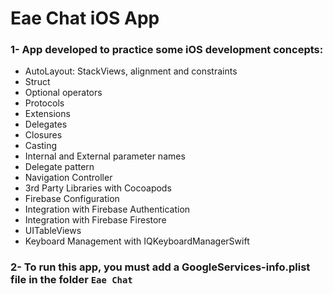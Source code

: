 # Eae Chat iOS App

### 1- App developed to practice some iOS development concepts:
  - AutoLayout: StackViews, alignment and constraints
  - Struct
  - Optional operators
  - Protocols
  - Extensions
  - Delegates
  - Closures
  - Casting
  - Internal and External parameter names
  - Delegate pattern
  - Navigation Controller
  - 3rd Party Libraries with Cocoapods
  - Firebase Configuration
  - Integration with Firebase Authentication
  - Integration with Firebase Firestore
  - UITableViews
  - Keyboard Management with IQKeyboardManagerSwift
  
 ### 2- To run this app, you must add a GoogleServices-info.plist file in the folder `Eae Chat`
